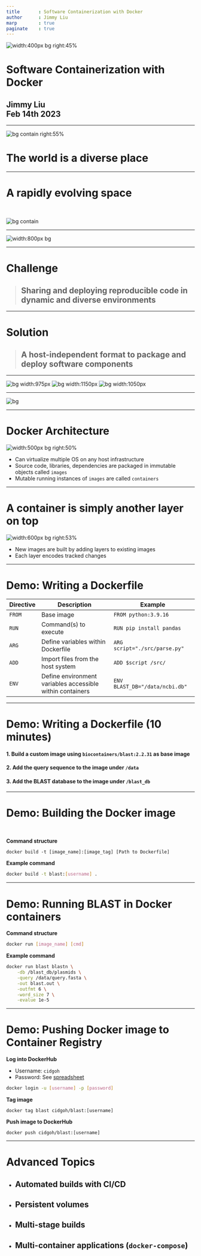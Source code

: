 ```yaml
---
title       : Software Containerization with Docker
author      : Jimmy Liu
marp        : true
paginate    : true
---
```


<style>
footer {
    font-size: 30px;
}
footer img {
    width: 300px;
    margin-bottom: -20px;
    margin-left: -29px;
    margin-right: 45px;
    float: left;
}
section.lead h1 {
  text-align: top;
  margin-left: 40px;
  margin-bottom: 450px;
}
header {
    width: 350px;
    margin-left:-35px;
    text-align: right;
    font-size: 30px
}
header img {
    width: 150px;
    margin-right: 175px;
}
</style>


![width:400px bg right:45%](https://www.docker.com/wp-content/uploads/2022/03/vertical-logo-monochromatic.png)

<!-- _footer: "
![](../img/SFU_block_colour_rgb.png)
![](../img/LogoCIDGOH2.png)
" -->

# Software Containerization with Docker
## Jimmy Liu <br> Feb 14th 2023

---
![bg contain right:55%](../img/world-of-languages.png)

# The world is a diverse place

<!-- _footer: "Credit: " -->

---
<!-- _header: "Credit: Wikipedia" -->
<!-- _class: lead -->
# A rapidly evolving space

<br>

![bg contain](../img/python_version_timeline.png)

---
<!-- _footer: "Trisovic. Sci Data. (2022)" -->
![width:800px bg](https://media.springernature.com/full/springer-static/image/art%3A10.1038%2Fs41597-022-01143-6/MediaObjects/41597_2022_1143_Fig11_HTML.png?as=webp)

---
# Challenge
> ## Sharing and deploying reproducible code in dynamic and diverse environments

---
# Solution
> ## A host-independent format to package and deploy software components

---
<!-- _header: "Credit: Google Images" -->
![bg width:975px](../img/cargo-sacks.jpg)
![bg width:1150px](../img/cargo-barrels.jpg)
![bg width:1050px](../img/cargo-boxes.jpg)

---
<!-- _footer: "The Conversation (2021)" -->
![bg](../img/cargo-containers.jpg)

---
# Docker Architecture
<!-- _header: "![](https://www.docker.com/wp-content/uploads/2022/03/vertical-logo-monochromatic.png)" -->
![width:500px bg right:50%](../img/docker-diagram.png)
- Can virtualize multiple OS on any host infrastructure
- Source code, libraries, dependencies are packaged in immutable objects called `images`
- Mutable running instances of `images` are called `containers`

---
# A container is simply another layer on top
![width:600px bg right:53%](../img/container-layers.png)
- New images are built by adding layers to existing images
- Each layer encodes tracked changes

---
# Demo: Writing a Dockerfile
| Directive | Description | Example |
| --- | --- | --- |
| `FROM` | Base image | ```FROM python:3.9.16 ``` |
| `RUN` | Command(s) to execute | ```RUN pip install pandas``` |
| `ARG` | Define variables within Dockerfile | ```ARG script="./src/parse.py"``` |
| `ADD` | Import files from the host system | ```ADD $script /src/``` |
| `ENV` | Define environment variables accessible <br> within containers | ```ENV BLAST_DB="/data/ncbi.db"``` |

---
# Demo: Writing a Dockerfile (10 minutes)
#### 1. Build a custom image using `biocontainers/blast:2.2.31` as base image
#### 2. Add the query sequence to the image under `/data`
#### 3. Add the BLAST database to the image under `/blast_db`

---
# Demo: Building the Docker image
<br>

**Command structure**
```
docker build -t [image_name]:[image_tag] [Path to Dockerfile]
```
**Example command**
```bash
docker build -t blast:[username] .
```

---
# Demo: Running BLAST in Docker containers

**Command structure**
```bash
docker run [image_name] [cmd]
```

**Example command**
```bash
docker run blast blastn \
    -db /blast_db/plasmids \
    -query /data/query.fasta \
    -out blast.out \
    -outfmt 6 \
    -word_size 7 \
    -evalue 1e-5
```

---
# Demo: Pushing Docker image to Container Registry
**Log into DockerHub**
- Username: `cidgoh`
- Password: See [spreadsheet](https://docs.google.com/spreadsheets/d/1hq338hAnt2cPVuSf3ZfvfGZxXbsyYJYZPxOrrtF6X8M/edit?usp=sharing_eip_m&ts=63e2b61d)
```bash
docker login -u [username] -p [password]
```

**Tag image**
```
docker tag blast cidgoh/blast:[username]
```

**Push image to DockerHub**
```
docker push cidgoh/blast:[username]
```

---
# Advanced Topics
* ## Automated builds with CI/CD
* ## Persistent volumes
* ## Multi-stage builds
* ## Multi-container applications (`docker-compose`)
